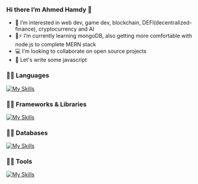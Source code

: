 ### Hi there I’m Ahmed Hamdy :wave:
- 👀 I’m interested in web dev, game dev, blockchain, DEFI(decentralized-finance), cryptocurrency and AI
- :rocket::zap: I’m currently learning mongoDB, also getting more comfortable with node.js to complete MERN stack
- 💻 I’m looking to collaborate on open source projects
- :construction_worker: Let's write some javascript
### 🧑‍💻 Languages
[![My Skills](https://skillicons.dev/icons?i=js,ts,py,solidity,html,css,sass)](https://skillicons.dev)
### 🧑‍💻 Frameworks & Libraries
[![My Skills](https://skillicons.dev/icons?i=react,redux,next,express,nodejs,jquery,bootstrap,tailwind,materialui)](https://skillicons.dev)
### 🧑‍💻 Databases
[![My Skills](https://skillicons.dev/icons?i=mongo,sqlite,mysql)](https://skillicons.dev)
### 🧑‍💻 Tools
[![My Skills](https://skillicons.dev/icons?i=git,jenkins,jest,figma,linux,netlify,vercel)](https://skillicons.dev)
